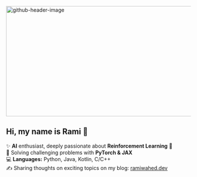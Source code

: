<img width="1272" height="300" alt="github-header-image" src="https://github.com/user-attachments/assets/59075606-1d96-49f8-8033-559dc706f2a5" />

## Hi, my name is Rami 👋

✨ **AI** enthusiast, deeply passionate about **Reinforcement Learning** 🤖  
🧠 Solving challenging problems with **PyTorch & JAX**  
💻 **Languages:** Python, Java, Kotlin, C/C++  
✍️ Sharing thoughts on exciting topics on my blog: [ramiwahed.dev](ramiwahed.dev)
